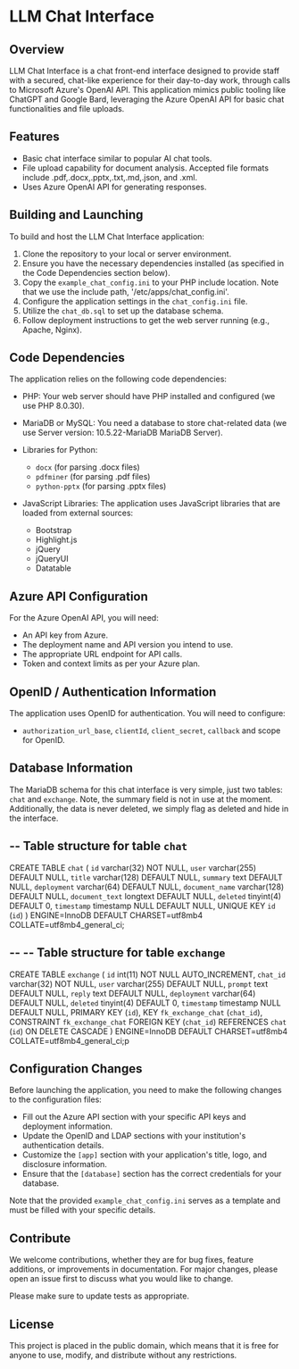 # LLM Chat Interface

## Overview

LLM Chat Interface is a chat front-end interface designed to provide staff with a secured, chat-like experience for their day-to-day work, through calls to Microsoft Azure's OpenAI API. This application mimics public tooling like ChatGPT and Google Bard, leveraging the Azure OpenAI API for basic chat functionalities and file uploads. 

## Features

- Basic chat interface similar to popular AI chat tools.
- File upload capability for document analysis. Accepted file formats include .pdf,.docx,.pptx,.txt,.md,.json, and .xml.
- Uses Azure OpenAI API for generating responses.

## Building and Launching

To build and host the LLM Chat Interface application:

1. Clone the repository to your local or server environment.
2. Ensure you have the necessary dependencies installed (as specified in the Code Dependencies section below).
3. Copy the `example_chat_config.ini` to your PHP include location. Note that we use the include path, '/etc/apps/chat_config.ini'.
4. Configure the application settings in the `chat_config.ini` file.
5. Utilize the `chat_db.sql` to set up the database schema.
6. Follow deployment instructions to get the web server running (e.g., Apache, Nginx).

## Code Dependencies

The application relies on the following code dependencies:

- PHP: Your web server should have PHP installed and configured (we use PHP 8.0.30).

- MariaDB or MySQL: You need a database to store chat-related data (we use Server version: 10.5.22-MariaDB MariaDB Server).

- Libraries for Python:
  - `docx` (for parsing .docx files)
  - `pdfminer` (for parsing .pdf files)
  - `python-pptx` (for parsing .pptx files)

- JavaScript Libraries: The application uses JavaScript libraries that are loaded from external sources:
  - Bootstrap
  - Highlight.js
  - jQuery
  - jQueryUI
  - Datatable

## Azure API Configuration

For the Azure OpenAI API, you will need:

- An API key from Azure.
- The deployment name and API version you intend to use.
- The appropriate URL endpoint for API calls.
- Token and context limits as per your Azure plan.

## OpenID / Authentication Information

The application uses OpenID for authentication. You will need to configure:

- `authorization_url_base`, `clientId`, `client_secret`, `callback` and scope for OpenID.

## Database Information

The MariaDB schema for this chat interface is very simple, just two tables: `chat` and `exchange`. Note, the summary field is not in use at the moment. Additionally, the data is never deleted, we simply flag as deleted and hide in the interface. 

-- Table structure for table `chat`
--

CREATE TABLE `chat` (
  `id` varchar(32) NOT NULL,
  `user` varchar(255) DEFAULT NULL,
  `title` varchar(128) DEFAULT NULL,
  `summary` text DEFAULT NULL,
  `deployment` varchar(64) DEFAULT NULL,
  `document_name` varchar(128) DEFAULT NULL,
  `document_text` longtext DEFAULT NULL,
  `deleted` tinyint(4) DEFAULT 0,
  `timestamp` timestamp NULL DEFAULT NULL,
  UNIQUE KEY `id` (`id`)
) ENGINE=InnoDB DEFAULT CHARSET=utf8mb4 COLLATE=utf8mb4_general_ci;

--
-- Table structure for table `exchange`
--

CREATE TABLE `exchange` (
  `id` int(11) NOT NULL AUTO_INCREMENT,
  `chat_id` varchar(32) NOT NULL,
  `user` varchar(255) DEFAULT NULL,
  `prompt` text DEFAULT NULL,
  `reply` text DEFAULT NULL,
  `deployment` varchar(64) DEFAULT NULL,
  `deleted` tinyint(4) DEFAULT 0,
  `timestamp` timestamp NULL DEFAULT NULL,
  PRIMARY KEY (`id`),
  KEY `fk_exchange_chat` (`chat_id`),
  CONSTRAINT `fk_exchange_chat` FOREIGN KEY (`chat_id`) REFERENCES `chat` (`id`) ON DELETE CASCADE
) ENGINE=InnoDB DEFAULT CHARSET=utf8mb4 COLLATE=utf8mb4_general_ci;p

## Configuration Changes

Before launching the application, you need to make the following changes to the configuration files:

- Fill out the Azure API section with your specific API keys and deployment information.
- Update the OpenID and LDAP sections with your institution's authentication details.
- Customize the `[app]` section with your application's title, logo, and disclosure information.
- Ensure that the `[database]` section has the correct credentials for your database.

Note that the provided `example_chat_config.ini` serves as a template and must be filled with your specific details.

## Contribute

We welcome contributions, whether they are for bug fixes, feature additions, or improvements in documentation. For major changes, please open an issue first to discuss what you would like to change.

Please make sure to update tests as appropriate.

## License

This project is placed in the public domain, which means that it is free for anyone to use, modify, and distribute without any restrictions.

